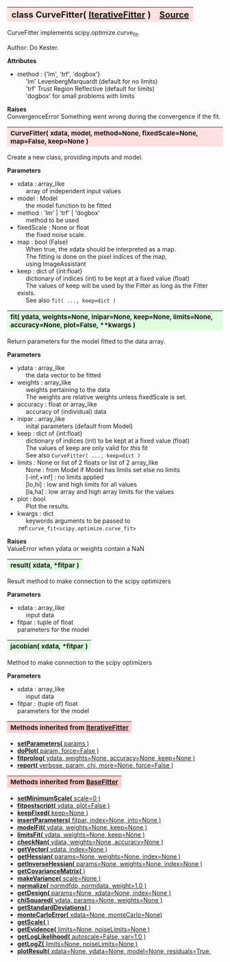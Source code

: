 ---
---
<br><br>

<a name="CurveFitter"></a>
<table><thead style="background-color:#FFE0E0; width:100%; font-size:20px"><tr><th style="text-align:left">
<strong>class CurveFitter(</strong> <a href="./IterativeFitter.html">IterativeFitter</a> )</th><th style="text-align:right"><a href=https://github.com/dokester/BayesicFitting/blob/master/BayesicFitting/source/CurveFitter.py target=_blank>Source</a></th></tr></thead></table>
<p>

CurveFitter implements scipy.optimize.curve<sub>fit</sub>.

Author:      Do Kester.

<b>Attributes</b><br>
* method  :  {'lm', 'trf', 'dogbox'}<br>
&nbsp;&nbsp;&nbsp;&nbsp; 'lm'        LevenbergMarquardt (default for no limits)<br>
&nbsp;&nbsp;&nbsp;&nbsp; 'trf'       Trust Region Reflective (default for limits)<br>
&nbsp;&nbsp;&nbsp;&nbsp; 'dogbox'    for small problems with limits<br>

<b>Raises</b><br>
ConvergenceError    Something went wrong during the convergence if the fit.


<a name="CurveFitter"></a>
<table><thead style="background-color:#FFE0E0; width:100%; font-size:15px"><tr><th style="text-align:left">
<strong>CurveFitter(</strong> xdata, model, method=None, fixedScale=None, map=False, keep=None )
</th></tr></thead></table>
<p>

Create a new class, providing inputs and model.

<b>Parameters</b><br>
* xdata  :  array_like<br>
&nbsp;&nbsp;&nbsp;&nbsp; array of independent input values<br>
* model  :  Model<br>
&nbsp;&nbsp;&nbsp;&nbsp; the model function to be fitted<br>
* method  :  'lm' | 'trf' | 'dogbox'<br>
&nbsp;&nbsp;&nbsp;&nbsp; method to be used<br>
* fixedScale  :  None or float<br>
&nbsp;&nbsp;&nbsp;&nbsp; the fixed noise scale.<br>
* map  :  bool (False)<br>
&nbsp;&nbsp;&nbsp;&nbsp; When true, the xdata should be interpreted as a map.<br>
&nbsp;&nbsp;&nbsp;&nbsp; The fitting is done on the pixel indices of the map,<br>
&nbsp;&nbsp;&nbsp;&nbsp; using ImageAssistant<br>
* keep  :  dict of {int:float}<br>
&nbsp;&nbsp;&nbsp;&nbsp; dictionary of indices (int) to be kept at a fixed value (float)<br>
&nbsp;&nbsp;&nbsp;&nbsp; The values of keep will be used by the Fitter as long as the Fitter exists.<br>
&nbsp;&nbsp;&nbsp;&nbsp; See also `fit( ..., keep=dict )`<br>


<a name="fit"></a>
<table><thead style="background-color:#E0FFE0; width:100%; font-size:15px"><tr><th style="text-align:left">
<strong>fit(</strong> ydata, weights=None, inipar=None, keep=None, limits=None,
 accuracy=None, plot=False, **kwargs )
</th></tr></thead></table>
<p>

Return      parameters for the model fitted to the data array.

<b>Parameters</b><br>
* ydata  :  array_like<br>
&nbsp;&nbsp;&nbsp;&nbsp; the data vector to be fitted<br>
* weights  :  array_like<br>
&nbsp;&nbsp;&nbsp;&nbsp; weights pertaining to the data<br>
&nbsp;&nbsp;&nbsp;&nbsp; The weights are relative weights unless fixedScale is set.<br>
* accuracy  :  float or array_like<br>
&nbsp;&nbsp;&nbsp;&nbsp; accuracy of (individual) data<br>
* inipar  :  array_like<br>
&nbsp;&nbsp;&nbsp;&nbsp; inital parameters (default from Model)<br>
* keep  :   dict of {int:float}<br>
&nbsp;&nbsp;&nbsp;&nbsp; dictionary of indices (int) to be kept at a fixed value (float)<br>
&nbsp;&nbsp;&nbsp;&nbsp; The values of keep are only valid for *this* fit<br>
&nbsp;&nbsp;&nbsp;&nbsp; See also `CurveFitter( ..., keep=dict )`<br>
* limits  :  None or list of 2 floats or list of 2 array_like<br>
&nbsp;&nbsp;&nbsp;&nbsp; None :        from Model if Model has limits set else no limits<br>
&nbsp;&nbsp;&nbsp;&nbsp; [-inf,+inf] : no limits applied<br>
&nbsp;&nbsp;&nbsp;&nbsp; [lo,hi] :     low and high limits for all values<br>
&nbsp;&nbsp;&nbsp;&nbsp; [la,ha] :     low array and high array limits for the values<br>
* plot  :  bool<br>
&nbsp;&nbsp;&nbsp;&nbsp; Plot the results.<br>
* kwargs  :  dict<br>
&nbsp;&nbsp;&nbsp;&nbsp; keywords arguments to be passed to :ref:`curve_fit<scipy.optimize.curve_fit>`<br>

<b>Raises</b><br>
ValueError when ydata or weights contain a NaN

<a name="result"></a>
<table><thead style="background-color:#E0FFE0; width:100%; font-size:15px"><tr><th style="text-align:left">
<strong>result(</strong> xdata, *fitpar ) 
</th></tr></thead></table>
<p>

Result method to make connection to the scipy optimizers

<b>Parameters</b><br>
* xdata  :  array_like<br>
&nbsp;&nbsp;&nbsp;&nbsp; input data<br>
* fitpar  :  tuple of float<br>
    parameters for the model

<a name="jacobian"></a>
<table><thead style="background-color:#E0FFE0; width:100%; font-size:15px"><tr><th style="text-align:left">
<strong>jacobian(</strong> xdata, *fitpar ) 
</th></tr></thead></table>
<p>

Method to make connection to the scipy optimizers

<b>Parameters</b><br>
* xdata  :  array_like<br>
&nbsp;&nbsp;&nbsp;&nbsp; input data<br>
* fitpar  :  (tuple of) float<br>
    parameters for the model

<table><thead style="background-color:#FFD0D0; width:100%; font-size:15px"><tr><th style="text-align:left">
<strong>Methods inherited from</strong> <a href="./IterativeFitter.html">IterativeFitter</a></th></tr></thead></table>


* [<strong>setParameters(</strong> params )](./IterativeFitter.md#setParameters)
* [<strong>doPlot(</strong> param, force=False )](./IterativeFitter.md#doPlot)
* [<strong>fitprolog(</strong> ydata, weights=None, accuracy=None, keep=None ) ](./IterativeFitter.md#fitprolog)
* [<strong>report(</strong> verbose, param, chi, more=None, force=False ) ](./IterativeFitter.md#report)


<table><thead style="background-color:#FFD0D0; width:100%; font-size:15px"><tr><th style="text-align:left">
<strong>Methods inherited from</strong> <a href="./BaseFitter.html">BaseFitter</a></th></tr></thead></table>


* [<strong>setMinimumScale(</strong> scale=0 ) ](./BaseFitter.md#setMinimumScale)
* [<strong>fitpostscript(</strong> ydata, plot=False ) ](./BaseFitter.md#fitpostscript)
* [<strong>keepFixed(</strong> keep=None ) ](./BaseFitter.md#keepFixed)
* [<strong>insertParameters(</strong> fitpar, index=None, into=None ) ](./BaseFitter.md#insertParameters)
* [<strong>modelFit(</strong> ydata, weights=None, keep=None )](./BaseFitter.md#modelFit)
* [<strong>limitsFit(</strong> ydata, weights=None, keep=None ) ](./BaseFitter.md#limitsFit)
* [<strong>checkNan(</strong> ydata, weights=None, accuracy=None )](./BaseFitter.md#checkNan)
* [<strong>getVector(</strong> ydata, index=None )](./BaseFitter.md#getVector)
* [<strong>getHessian(</strong> params=None, weights=None, index=None )](./BaseFitter.md#getHessian)
* [<strong>getInverseHessian(</strong> params=None, weights=None, index=None )](./BaseFitter.md#getInverseHessian)
* [<strong>getCovarianceMatrix(</strong> )](./BaseFitter.md#getCovarianceMatrix)
* [<strong>makeVariance(</strong> scale=None )](./BaseFitter.md#makeVariance)
* [<strong>normalize(</strong> normdfdp, normdata, weight=1.0 ) ](./BaseFitter.md#normalize)
* [<strong>getDesign(</strong> params=None, xdata=None, index=None )](./BaseFitter.md#getDesign)
* [<strong>chiSquared(</strong> ydata, params=None, weights=None )](./BaseFitter.md#chiSquared)
* [<strong>getStandardDeviations(</strong> )](./BaseFitter.md#getStandardDeviations)
* [<strong>monteCarloError(</strong> xdata=None, monteCarlo=None)](./BaseFitter.md#monteCarloError)
* [<strong>getScale(</strong> )](./BaseFitter.md#getScale)
* [<strong>getEvidence(</strong> limits=None, noiseLimits=None )](./BaseFitter.md#getEvidence)
* [<strong>getLogLikelihood(</strong> autoscale=False, var=1.0 ) ](./BaseFitter.md#getLogLikelihood)
* [<strong>getLogZ(</strong> limits=None, noiseLimits=None )](./BaseFitter.md#getLogZ)
* [<strong>plotResult(</strong> xdata=None, ydata=None, model=None, residuals=True,](./BaseFitter.md#plotResult)
